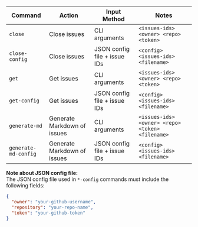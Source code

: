 | Command              | Action                      | Input Method                 | Notes                                            |
| -------------------- | --------------------------- | ---------------------------- | ------------------------------------------------ |
| `close`              | Close issues                | CLI arguments                | `<issues-ids> <owner> <repo> <token>`            |
| `close-config`       | Close issues                | JSON config file + issue IDs | `<config> <issues-ids> <filename>`               |
| `get`                | Get issues                  | CLI arguments                | `<issues-ids> <owner> <repo> <token>`            |
| `get-config`         | Get issues                  | JSON config file + issue IDs | `<config> <issues-ids> <filename>`               |
| `generate-md`        | Generate Markdown of issues | CLI arguments                | `<issues-ids> <owner> <repo> <token> <filename>` |
| `generate-md-config` | Generate Markdown of issues | JSON config file + issue IDs | `<config> <issues-ids> <filename>`               |

**Note about JSON config file:**  
The JSON config file used in `*-config` commands must include the following fields:

```json
{
  "owner": "your-github-username",
  "repository": "your-repo-name",
  "token": "your-github-token"
}
